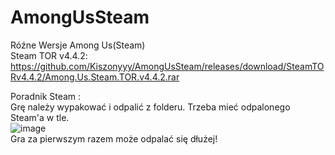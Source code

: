 # AmongUsSteam

Róźne Wersje Among Us(Steam)                    
Steam TOR v4.4.2: https://github.com/Kiszonyyy/AmongUsSteam/releases/download/SteamTORv4.4.2/Among.Us.Steam.TOR.v4.4.2.rar                                                                        

Poradnik Steam :                    
Grę należy wypakować i odpalić z folderu. Trzeba mieć odpalonego Steam'a w tle.                                                    
![image](https://github.com/Kiszonyyy/AmongUsSteam/assets/152332368/986a0077-ad86-4c22-9b75-d0a01ee72df6)                                                              
Gra za pierwszym razem może odpalać się dłużej!
